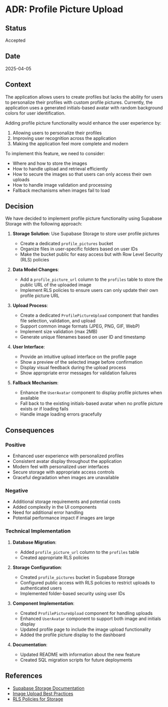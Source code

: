 # ADR: Profile Picture Upload

## Status

Accepted

## Date

2025-04-05

## Context

The application allows users to create profiles but lacks the ability for users to personalize their profiles with custom profile pictures. Currently, the application uses a generated initials-based avatar with random background colors for user identification.

Adding profile picture functionality would enhance the user experience by:
1. Allowing users to personalize their profiles
2. Improving user recognition across the application
3. Making the application feel more complete and modern

To implement this feature, we need to consider:
- Where and how to store the images
- How to handle upload and retrieval efficiently
- How to secure the images so that users can only access their own uploads
- How to handle image validation and processing
- Fallback mechanisms when images fail to load

## Decision

We have decided to implement profile picture functionality using Supabase Storage with the following approach:

1. **Storage Solution**: Use Supabase Storage to store user profile pictures
   - Create a dedicated `profile_pictures` bucket
   - Organize files in user-specific folders based on user IDs
   - Make the bucket public for easy access but with Row Level Security (RLS) policies

2. **Data Model Changes**:
   - Add a `profile_picture_url` column to the `profiles` table to store the public URL of the uploaded image
   - Implement RLS policies to ensure users can only update their own profile picture URL

3. **Upload Process**:
   - Create a dedicated `ProfilePictureUpload` component that handles file selection, validation, and upload
   - Support common image formats (JPEG, PNG, GIF, WebP)
   - Implement size validation (max 2MB)
   - Generate unique filenames based on user ID and timestamp

4. **User Interface**:
   - Provide an intuitive upload interface on the profile page
   - Show a preview of the selected image before confirmation
   - Display visual feedback during the upload process
   - Show appropriate error messages for validation failures

5. **Fallback Mechanism**:
   - Enhance the `UserAvatar` component to display profile pictures when available
   - Fall back to the existing initials-based avatar when no profile picture exists or if loading fails
   - Handle image loading errors gracefully

## Consequences

### Positive

- Enhanced user experience with personalized profiles
- Consistent avatar display throughout the application
- Modern feel with personalized user interfaces
- Secure storage with appropriate access controls
- Graceful degradation when images are unavailable

### Negative

- Additional storage requirements and potential costs
- Added complexity in the UI components
- Need for additional error handling
- Potential performance impact if images are large

### Technical Implementation

1. **Database Migration**:
   - Added `profile_picture_url` column to the `profiles` table
   - Created appropriate RLS policies

2. **Storage Configuration**:
   - Created `profile_pictures` bucket in Supabase Storage
   - Configured public access with RLS policies to restrict uploads to authenticated users
   - Implemented folder-based security using user IDs

3. **Component Implementation**:
   - Created `ProfilePictureUpload` component for handling uploads
   - Enhanced `UserAvatar` component to support both image and initials display
   - Updated profile page to include the image upload functionality
   - Added the profile picture display to the dashboard

4. **Documentation**:
   - Updated README with information about the new feature
   - Created SQL migration scripts for future deployments

## References

- [Supabase Storage Documentation](https://supabase.com/docs/guides/storage)
- [Image Upload Best Practices](https://web.dev/articles/image-optimization-basics)
- [RLS Policies for Storage](https://supabase.com/docs/guides/storage/security) 